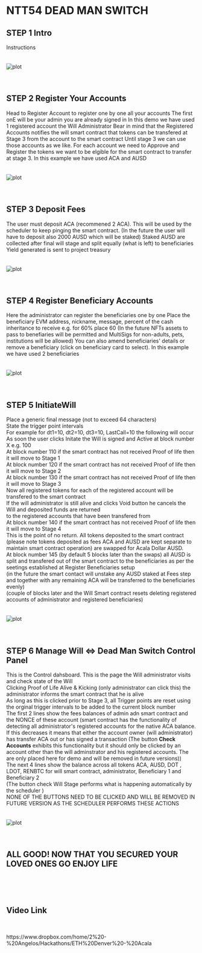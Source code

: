 # NTT54 DEAD MAN SWITCH


## STEP 1 Intro
Instructions
<br>
<br>
<br>
![plot](./Printscreens/Intro.png)
<br>
<br>
<br>
## STEP 2 Register Your Accounts
Head to Register Account to register one by one all your accounts
The first onE will be your admin you are already signed in 
In this demo we have used 1 registered account the Will Administrator
Bear in mind that the Registered Accounts notifies the will smart contract that 
tokens can be transfered at Stage 3 from the account to the smart contract
Until stage 3 we can use those accounts as we like.
For each account we need to Approve and Register the tokens we want to be elgible for 
the smart contract to transfer at stage 3. In this example we have used ACA and AUSD
<br>
<br>
<br>
![plot](./Printscreens/RegisterAdminAccounts.png)
<br>
<br>
<br>				
## STEP 3 Deposit Fees 
The user must deposit ACA (recommened 2 ACA). This will be used by the scheduler to keep
pinging the smart contract.
(In the future the user will have to deposit also 2000 AUSD which will be staked)
Staked AUSD are collected after final will stage and split equally (what is left) to beneficiaries
Yield generated is sent to project treasury
<br>
<br>
<br>
![plot](./Printscreens/Fees.png)
<br>
<br>
<br>				
## STEP 4 Register Beneficiary Accounts
Here the administrator can register the beneficiaries one by one 
Place the beneficiary EVM address, nickname, message, percent of the cash inheritance to receive e.g. for 60% place 60
(In the future NFTs assets to pass to benefiaries will be permitted and MultiSigs for non-adults, pets, institutions will be allowed)
You can also amend beneficiaries' details or remove a beneficiary (click on beneficiary card to select). 
In this example we have used 2 beneficiaries
<br>
<br>
<br>
![plot](./Printscreens/RegisterBeneficiaries.png)
<br>
<br>
<br>
## STEP 5 InitiateWill
Place a generic final message (not to exceed 64 characters) <br>
State the trigger point intervals <br>
For example for dt1=10, dt2=10, dt3=10, LastCall=10 the following will occur <br>
As soon the user clicks Initate the Will is signed and Active at block number X e.g. 100<br>
At block number 110 if the smart contract has not received Proof of life then it will move to Stage 1<br>
At block number 120 if the smart contract has not received Proof of life then it will move to Stage 2<br>
At block number 130 if the smart contract has not received Proof of life then it will move to Stage 3<br>
    Now all registered tokens for each of the registered account will be transfered to the smart contract<br>
    If the will administrator is still alive and clicks Void button he cancels the Will and deposited funds are returned <br>to the registered accounts that have been transfered from <br>
At block number 140 if the smart contract has not received Proof of life then it will move to Stage 4<br>
    This is the point of no return. All tokens deposited to the smart contract (please note tokens deposited as fees ACA and AUSD are kept separate to maintain smart contract operation)
    are swapped for Acala Dollar AUSD.<br>
At block number 145 (by default 5 blocks later than the swaps) all AUSD is split and transfered out of the smart contract to the beneficiaries as per the seetings established at Register Beneficiaries setup<br>
(in the future the smart contact will unstake any AUSD staked at Fees step and together with any remaining ACA will be transferred to the beneficiaries evenly)<br>
(couple of blocks later and the Will Smart contract resets deleting registered accounts of administrator and registered beneficiaries)
<br>
<br>
<br>
![plot](./Printscreens/InitiateWill.png)
<br>
<br>
<br>
## STEP 6 Manage Will <=> Dead Man Switch Control Panel
This is the Control dahsboard. This is the page the Will administrator visits and check state of the Will<br>
Clicking Proof of Life <span>Alive & Kicking</span> (only administrator can click this) the administrator informs the smart contract that he is alive <br>
As long as this is clicked prior to Stage 3, all Trigger points are reset using the orginal trigger intervals to be added to the current block number <br>
The first 2 lines show the fees balances of admin adn smart contract and the NONCE of these account 
(smart contract has the functionality of detecting all administrator's registered accounts for the native ACA balance. If this decreases it means that either the account owner (will administrator)
has transfer ACA out or has signed a transaction (The button <strong>Check Accounts</strong> exhibits this functionality but it should only be clicked by an account other than the will adminstrator and his registered accounts. The are only placed here for demo and will be removed in future versions))<br>
The next 4 lines show the balance across all tokens ACA, AUSD, DOT , LDOT, RENBTC for 
will smart contract, administrator, Beneficiary 1 and Beneficiary 2<br>
(The button check Will Stage performs what is happening automatically by the scheduler )<br>
NONE OF THE BUTTONS NEED TO BE CLICKED AND WILL BE REMOVED IN FUTURE VERSION AS THE SCHEDULER PERFORMS THESE ACTIONS
<br>
<br>
<br>
![plot](./Printscreens/ManageWill.png)
<br>
<br>
<br>
## ALL GOOD! NOW THAT YOU SECURED YOUR LOVED ONES GO ENJOY LIFE
<br>
<br>
<br>

## Video Link
<br>
<p> https://www.dropbox.com/home/2%20-%20Angelos/Hackathons/ETH%20Denver%20-%20Acala </p>
<br>
<br>
<br>

